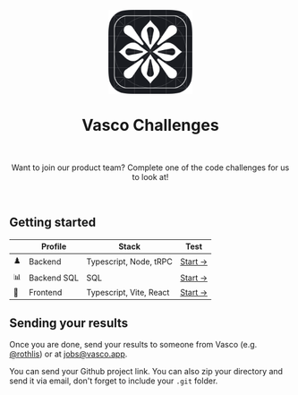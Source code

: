 <p align="center">
  <img src="https://raw.githubusercontent.com/vascohq/.github/main/profile/github-jobs-banner.png" width="150" alt="Vasco" align="center" />
</p>
<h1 align="center">Vasco Challenges</h1>
<br />
<p align="center">Want to join our product team? Complete one of the code challenges for us to look at!</p>
<br />

## Getting started

|     | Profile     | Stack                   | Test                     |
| --- | ----------- | ----------------------- | ------------------------ |
| ♟️  | Backend     | Typescript, Node, tRPC  | [Start →](./backend)     |
| 📊  | Backend SQL | SQL                     | [Start →](./backend-sql) |
| 🧩  | Frontend    | Typescript, Vite, React | [Start →](./frontend)    |

## Sending your results

Once you are done, send your results to someone from Vasco (e.g. [@rothlis](https://github.com/rothlis)) or at jobs@vasco.app.

You can send your Github project link. You can also zip your directory and send it via email, don't forget to include your `.git` folder.
